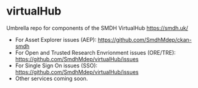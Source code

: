 # virtualHub
Umbrella repo for components of the SMDH VirtualHub  https://smdh.uk/

* For Asset Explorer issues (AEP): https://github.com/SmdhMdep/ckan-smdh 
* For Open and Trusted Research Envrionment issues (ORE/TRE): https://github.com/SmdhMdep/virtualHub/issues
* For Single Sign On issues (SSO): https://github.com/SmdhMdep/virtualHub/issues
* Other services coming soon. 

